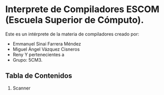 # Interprete de Compiladores ESCOM (Escuela Superior de Cómputo).

Este es un intérprete de la materia de compiladores creado por:
- Emmanuel Sinai Farrera Méndez 
- Miguel Ángel Vázquez Cisneros
- Reny
Y pertenecientes a 
- Grupo: 5CM3.

## Tabla de Contenidos

1. Scanner
